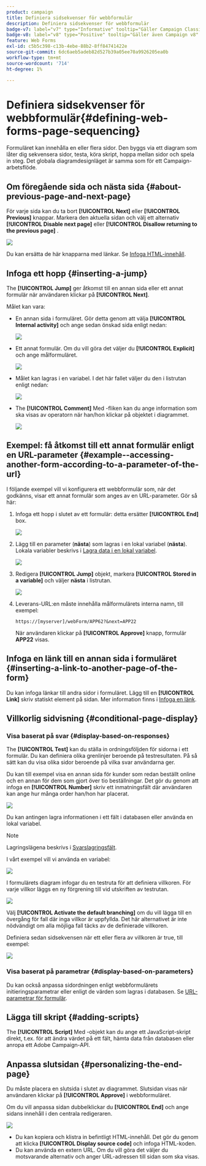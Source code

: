 ```yaml
---
product: campaign
title: Definiera sidsekvenser för webbformulär
description: Definiera sidsekvenser för webbformulär
badge-v7: label="v7" type="Informative" tooltip="Gäller Campaign Classic v7"
badge-v8: label="v8" type="Positive" tooltip="Gäller även Campaign v8"
feature: Web Forms
exl-id: c5b5c398-c13b-4ebe-88b2-8ff84741422e
source-git-commit: 6dc6aeb5adeb82d527b39a05ee70a9926205ea0b
workflow-type: tm+mt
source-wordcount: '714'
ht-degree: 1%

---
```


# Definiera sidsekvenser för webbformulär{#defining-web-forms-page-sequencing}



Formuläret kan innehålla en eller flera sidor. Den byggs via ett diagram som låter dig sekvensera sidor, testa, köra skript, hoppa mellan sidor och spela in steg. Det globala diagramdesignläget är samma som för ett Campaign-arbetsflöde.

## Om föregående sida och nästa sida {#about-previous-page-and-next-page}

För varje sida kan du ta bort **[!UICONTROL Next]** eller **[!UICONTROL Previous]** knappar. Markera den aktuella sidan och välj ett alternativ **[!UICONTROL Disable next page]** eller **[!UICONTROL Disallow returning to the previous page]** .

![](assets/s_ncs_admin_survey_no_next_page.png)

Du kan ersätta de här knapparna med länkar. Se [Infoga HTML-innehåll](static-elements-in-a-web-form.md#inserting-html-content).

## Infoga ett hopp {#inserting-a-jump}

The **[!UICONTROL Jump]** ger åtkomst till en annan sida eller ett annat formulär när användaren klickar på **[!UICONTROL Next]**.

Målet kan vara:

* En annan sida i formuläret. Gör detta genom att välja **[!UICONTROL Internal activity]** och ange sedan önskad sida enligt nedan:

  ![](assets/s_ncs_admin_jump_param1.png)

* Ett annat formulär. Om du vill göra det väljer du **[!UICONTROL Explicit]** och ange målformuläret.

  ![](assets/s_ncs_admin_jump_param2.png)

* Målet kan lagras i en variabel. I det här fallet väljer du den i listrutan enligt nedan:

  ![](assets/s_ncs_admin_jump_param3.png)

* The **[!UICONTROL Comment]** Med -fliken kan du ange information som ska visas av operatorn när han/hon klickar på objektet i diagrammet.

  ![](assets/s_ncs_admin_survey_jump_comment.png)

## Exempel: få åtkomst till ett annat formulär enligt en URL-parameter {#example--accessing-another-form-according-to-a-parameter-of-the-url}

I följande exempel vill vi konfigurera ett webbformulär som, när det godkänns, visar ett annat formulär som anges av en URL-parameter. Gör så här:

1. Infoga ett hopp i slutet av ett formulär: detta ersätter **[!UICONTROL End]** box.

   ![](assets/s_ncs_admin_survey_jump_sample1.png)

1. Lägg till en parameter (**nästa**) som lagras i en lokal variabel (**nästa**). Lokala variabler beskrivs i [Lagra data i en lokal variabel](web-forms-answers.md#storing-data-in-a-local-variable).

   ![](assets/s_ncs_admin_survey_jump_sample2.png)

1. Redigera **[!UICONTROL Jump]** objekt, markera **[!UICONTROL Stored in a variable]** och väljer **nästa** i listrutan.

   ![](assets/s_ncs_admin_survey_jump_sample3.png)

1. Leverans-URL:en måste innehålla målformulärets interna namn, till exempel:

   ```
   https://[myserver]/webForm/APP62?&next=APP22
   ```

   När användaren klickar på **[!UICONTROL Approve]** knapp, formulär **APP22** visas.

## Infoga en länk till en annan sida i formuläret {#inserting-a-link-to-another-page-of-the-form}

Du kan infoga länkar till andra sidor i formuläret. Lägg till en **[!UICONTROL Link]** skriv statiskt element på sidan. Mer information finns i [Infoga en länk](static-elements-in-a-web-form.md#inserting-a-link).

## Villkorlig sidvisning {#conditional-page-display}

### Visa baserat på svar {#display-based-on-responses}

The **[!UICONTROL Test]** kan du ställa in ordningsföljden för sidorna i ett formulär. Du kan definiera olika grenlinjer beroende på testresultaten. På så sätt kan du visa olika sidor beroende på vilka svar användarna ger.

Du kan till exempel visa en annan sida för kunder som redan beställt online och en annan för dem som gjort över tio beställningar. Det gör du genom att infoga en **[!UICONTROL Number]** skriv ett inmatningsfält där användaren kan ange hur många order han/hon har placerat.

![](assets/s_ncs_admin_survey_test_ex0.png)

Du kan antingen lagra informationen i ett fält i databasen eller använda en lokal variabel.

>[!NOTE]
>
>Lagringslägena beskrivs i [Svarslagringsfält](web-forms-answers.md#response-storage-fields).

I vårt exempel vill vi använda en variabel:

![](assets/s_ncs_admin_survey_test_ex1.png)

I formulärets diagram infogar du en testruta för att definiera villkoren. För varje villkor läggs en ny förgrening till vid utskriften av testrutan.

![](assets/s_ncs_admin_survey_test_ex2.png)

Välj **[!UICONTROL Activate the default branching]** om du vill lägga till en övergång för fall där inga villkor är uppfyllda. Det här alternativet är inte nödvändigt om alla möjliga fall täcks av de definierade villkoren.

Definiera sedan sidsekvensen när ett eller flera av villkoren är true, till exempel:

![](assets/s_ncs_admin_survey_test_ex3.png)

### Visa baserat på parametrar {#display-based-on-parameters}

Du kan också anpassa sidordningen enligt webbformulärets initieringsparametrar eller enligt de värden som lagras i databasen. Se [URL-parametrar för formulär](defining-web-forms-properties.md#form-url-parameters).

## Lägga till skript {#adding-scripts}

The **[!UICONTROL Script]** Med -objekt kan du ange ett JavaScript-skript direkt, t.ex. för att ändra värdet på ett fält, hämta data från databasen eller anropa ett Adobe Campaign-API.

## Anpassa slutsidan {#personalizing-the-end-page}

Du måste placera en slutsida i slutet av diagrammet. Slutsidan visas när användaren klickar på **[!UICONTROL Approve]** i webbformuläret.

Om du vill anpassa sidan dubbelklickar du **[!UICONTROL End]** och ange sidans innehåll i den centrala redigeraren.

![](assets/s_ncs_admin_survey_end_page_edit.png)

* Du kan kopiera och klistra in befintligt HTML-innehåll. Det gör du genom att klicka **[!UICONTROL Display source code]** och infoga HTML-koden.
* Du kan använda en extern URL. Om du vill göra det väljer du motsvarande alternativ och anger URL-adressen till sidan som ska visas.
